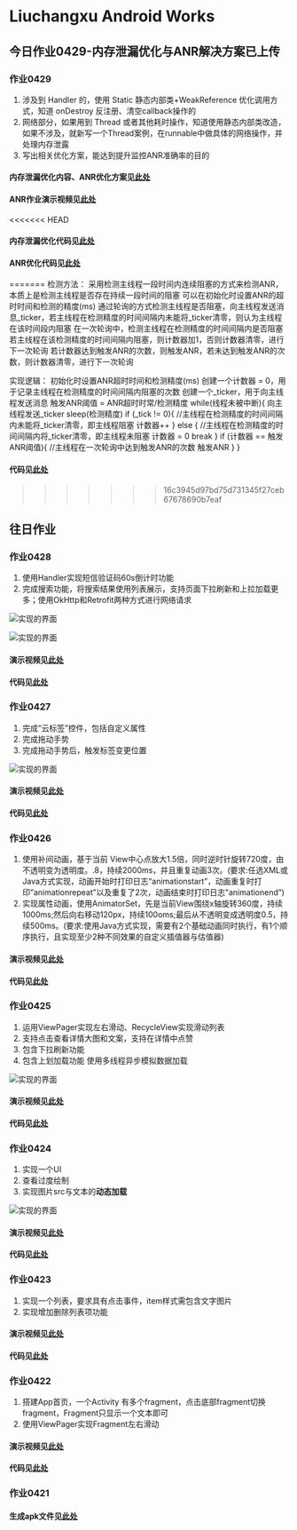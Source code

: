 # Liuchangxu Android Works

## 今日作业0429-内存泄漏优化与ANR解决方案已上传

### 作业0429

1. 涉及到 Handler 的，使用 Static 静态内部类+WeakReference 优化调用方式，知道 onDestroy 反注册、清空callback操作的
2. 网络部分，如果用到 Thread 或者其他耗时操作，知道使用静态内部类改造，如果不涉及，就新写一个Thread案例，在runnable中做具体的网络操作，并处理内存泄露
3. 写出相关优化方案，能达到提升监控ANR准确率的目的

#### 内存泄漏优化内容、ANR优化方案见[此处](demo/work_0429/README.md)

#### ANR作业演示视频见[此处](demo/work_0429/作业演示视频0429.mp4)

<<<<<<< HEAD
#### 内存泄漏优化代码见[此处](app/src/main/java/com/example/work_liuchangxu/work_0429/Main0428Activity_optimized.java)

#### ANR优化代码见[此处](app/src/main/java/com/example/work_liuchangxu/work_0429/MyANRWatchDog.java)
=======
检测方法：
采用检测主线程一段时间内连续阻塞的方式来检测ANR，本质上是检测主线程是否存在持续一段时间的阻塞
可以在初始化时设置ANR的超时时间和检测的精度(ms)
通过轮询的方式检测主线程是否阻塞，向主线程发送消息_ticker，若主线程在检测精度的时间间隔内未能将_ticker清零，则认为主线程在该时间段内阻塞
在一次轮询中，检测主线程在检测精度的时间间隔内是否阻塞
若主线程在该检测精度的时间间隔内阻塞，则计数器加1，否则计数器清零，进行下一次轮询
若计数器达到触发ANR的次数，则触发ANR，若未达到触发ANR的次数，则计数器清零，进行下一次轮询


实现逻辑：
初始化时设置ANR超时时间和检测精度(ms)
创建一个计数器 = 0，用于记录主线程在检测精度的时间间隔内阻塞的次数
创建一个_ticker，用于向主线程发送消息
触发ANR阈值 = ANR超时时常/检测精度
while(线程未被中断){
    向主线程发送_ticker
    sleep(检测精度)
    if (_tick != 0){  //主线程在检测精度的时间间隔内未能将_ticker清零，即主线程阻塞
        计数器++
    } else {  //主线程在检测精度的时间间隔内将_ticker清零，即主线程未阻塞
        计数器 = 0
        break
    }
    if (计数器 == 触发ANR阈值){  //主线程在一次轮询中达到触发ANR的次数
        触发ANR
    }
}

#### 代码见[此处](app/src/main/java/com/example/work_liuchangxu/work_0429)
>>>>>>> 16c3945d97bd75d731345f27ceb67678690b7eaf

## 往日作业

### 作业0428

1. 使用Handler实现短信验证码60s倒计时功能
2. 完成搜索功能，将搜索结果使用列表展示，支持页面下拉刷新和上拉加载更多；使用OkHttp和Retrofit两种方式进行网络请求

![实现的界面](demo/work_0428/作业演示图片0428_1.png)

![实现的界面](demo/work_0428/作业演示图片0428_2.jpg)

#### 演示视频见[此处](demo/work_0428/作业演示视频0428.mp4)

#### 代码见[此处](app/src/main/java/com/example/work_liuchangxu/work_0428)

### 作业0427

1. 完成“云标签”控件，包括自定义属性
2. 完成拖动手势
3. 完成拖动手势后，触发标签变更位置

![实现的界面](demo/work_0427/作业演示图片.png)

#### 演示视频见[此处](demo/work_0427/作业演示视频0427.mp4)

#### 代码见[此处](app/src/main/java/com/example/work_liuchangxu/work_0427)

### 作业0426

1. 使用补间动画，基于当前 View中心点放大1.5倍，同时逆时针旋转720度，由不透明变为透明度。.8，持续2000ms，并且重复动画3次。(要求:任选XML或Java方式实现，动画开始时打印日志“animationstart”，动画重复时打印”animationrepeat”以及重复了2次，动画结束时打印日志"animationend”)
2. 实现属性动画，使用AnimatorSet，先是当前View围绕x轴旋转360度，持续1000ms;然后向右移动120px，持续100oms;最后从不透明变成透明度0.5，持续500ms。(要求:使用Java方式实现，需要有2个基础动画同时执行，有1个顺序执行，且实现至少2种不同效果的自定义插值器与估值器)

#### 演示视频见[此处](demo/work_0426/作业演示视频0426.mp4)

#### 代码见[此处](app/src/main/java/com/example/work_liuchangxu/work_0426)

### 作业0425

1. 运用ViewPager实现左右滑动、RecycleView实现滑动列表
2. 支持点击查看详情大图和文案，支持在详情中点赞
3. 包含下拉刷新功能
4. 包含上划加载功能 使用多线程异步模拟数据加载

![实现的界面](demo/work_0425/作业展示0425.png)

#### 演示视频见[此处](demo/work_0425/作业演示视频0425.mp4)

#### 代码见[此处](app/src/main/java/com/example/work_liuchangxu/work_0425)

### 作业0424

1. 实现一个UI
2. 查看过度绘制
3. 实现图片src与文本的**动态加载**

![实现的界面](demo/work_0424/作业展示0424.png)

#### 演示视频见[此处](demo/work_0424/作业演示视频0424.mp4)

#### 代码见[此处](app/src/main/java/com/example/work_liuchangxu/work_0423)

### 作业0423

1. 实现一个列表，要求具有点击事件，item样式需包含文字图片
2. 实现增加删除列表项功能

#### 演示视频见[此处](demo/work_0423/作业演示视频0423.mp4)

#### 代码见[此处](app/src/main/java/com/example/work_liuchangxu/work_0423)

### 作业0422

1. 搭建App首页，一个Activity 有多个fragment，点击底部fragment切换fragment，Fragment只显示一个文本即可
2. 使用ViewPager实现Fragment左右滑动

#### 演示视频见[此处](demo/work_0422/作业演示视频0422.mp4)

#### 代码见[此处](app/src/main/java/com/example/work_liuchangxu/work_0422)

### 作业0421

#### 生成apk文件见[此处](demo/work_0421)
